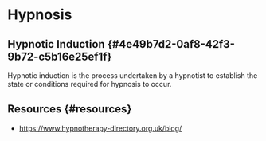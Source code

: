# Hypnosis


## Hypnotic Induction {#4e49b7d2-0af8-42f3-9b72-c5b16e25ef1f}

Hypnotic induction is the process undertaken by a hypnotist to establish the state or conditions required for hypnosis to occur.


## Resources {#resources}

-   <https://www.hypnotherapy-directory.org.uk/blog/>
